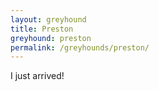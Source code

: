 ```yaml
---
layout: greyhound
title: Preston
greyhound: preston
permalink: /greyhounds/preston/
---
```


I just arrived!
